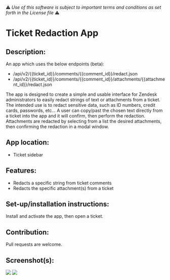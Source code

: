 :warning: *Use of this software is subject to important terms and conditions as set forth in the License file* :warning:

# Ticket Redaction App

## Description:

An app which uses the below endpoints (beta):

* /api/v2/{{ticket_id}}/comments/{{comment_id}}/redact.json
* /api/v2/{{ticket_id}}/comments/{{comment_id}}/attachments/{{attachment_id}}/redact.json

The app is designed to create a simple and usable interface for Zendesk administrators to easily redact strings of text or attachments from a ticket. The intended use is to redact sensitive data, such as ID numbers, credit cards, passwords, etc... A user can copy/past the chosen text directly from a ticket into the app and it will confirm, then perform the redaction. Attachments are redacted by selecting from a list the desired attachments, then confirming the redaction in a modal window.

## App location:

* Ticket sidebar

## Features:

* Redacts a specific string from ticket comments
* Redacts the specific attachment(s) from a ticket

## Set-up/installation instructions:

Install and activate the app, then open a ticket.

## Contribution:

Pull requests are welcome.

## Screenshot(s):

![](http://cl.ly/U7Wl/tra_01.png)
![](http://cl.ly/U6ex/tra_02.png)